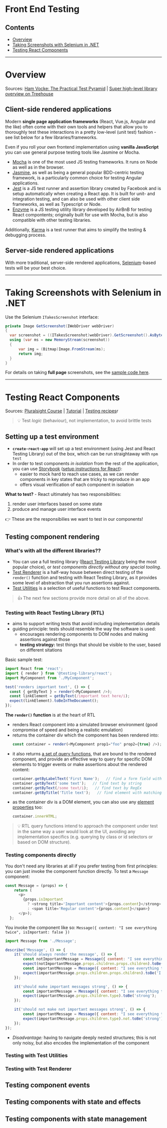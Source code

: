 # Front End Testing
## Contents
- [Overview](#overview)
- [Taking Screenshots with Selenium in .NET](#taking-screenshots-with-selenium-in-net)
- [Testing React Components](#testing-react-components)

____________________________________

# Overview
Sources: [Ham Vocke: The Practical Test Pyramid](https://martinfowler.com/articles/practical-test-pyramid.html) | [Super high-level library overview on Treehouse](https://teamtreehouse.com/library/testing-javascript)

## Client-side rendered applications 
Modern **single page application frameworks** (React, Vue.js, Angular and the like) often come with their own tools and helpers that allow you to thoroughly test these interactions in a pretty low-level (unit test) fashion - see list below for a few libraries/frameworks.

Even if you roll your own frontend implementation using **vanilla JavaScript** you can use general purpose testing tools like Jasmine or Mocha.

* [Mocha](https://mochajs.org/) is one of the most used JS testing frameworks. It runs on Node as well as in the browser.
* [Jasmine](https://jasmine.github.io/), as well as being a general popular BDD-centric testing framework, is a particularly common choice for testing Angular applications.
* [Jest](https://jestjs.io/) is a JS test runner and assertion library created by Facebook and is setup automatically when creating a React app. It is built for unit- and integration testing, and can also be used with other client side frameworks, as well as Typescript or Node.
* [Enzyme](https://airbnb.io/enzyme/) is a JS testing utility library developed by AirBnB for testing React compontents; originally built for use with Mocha, but is also compatible with other testing libraries.

Additionally, [Karma](https://karma-runner.github.io/latest/index.html) is a test runner that aims to simplify the testing & debugging process.

## Server-side rendered applications 
With more traditional, server-side rendered applications, [Selenium](https://www.seleniumhq.org/)-based tests will be your best choice.

____________________________________

# Taking Screenshots with Selenium in .NET
Use the Selenium `ITakesScreenshot` interface:
```c#
private Image GetScreenshot(IWebDriver webDriver)
{
  var screenshot = ((ITakesScreenshot)webDriver).GetScreenshot().AsByteArray;
  using (var ms = new MemoryStream(screenshot))
  {
      var img = (Bitmap)Image.FromStream(ms);
      return img;
  }
}
```
For details on taking **full page** screenshots, see the [sample code here](https://github.com/minkaotic/code-quality-notes/blob/master/selenium-testing.md).

____________________________________

# Testing React Components
Sources: [Pluralsight Course](https://www.pluralsight.com/courses/testing-react-components) | [Tutorial](https://jestjs.io/docs/en/tutorial-react) | [Testing recipes](https://reactjs.org/docs/testing-recipes.html)r
> :bulb: Test *logic* (behaviour), not implementation, to avoid brittle tests

## Setting up a test environment
- **`create-react-app`** will set up a test environment (using Jest and React Testing Library) out of the box, which can be run straightaway with `npm test`
- In order to test components *in isolation* from the rest of the application, you can use [Storybook](https://storybook.js.org/) ([setup instructions for React](https://www.learnstorybook.com/intro-to-storybook/react/en/get-started/)):
  - easier to mock hard to reach use cases, as we can render components in key states that are tricky to reproduce in an app
  - offers visual verification of each component in isolation

**What to test?** - React ultimately has two responsibilities:
1. render user interfaces based on some state
2. produce and manage user interface events

:point_right: These are the responsibilies we want to test in our components!

## Testing component rendering
### What's with all the different libraries??
- You can use a full testing library ([React Testing Library](https://testing-library.com/docs/react-testing-library/example-intro) being the most popular choice), or *test components directly without any special tooling*.
- [Test Renderer](https://reactjs.org/docs/test-renderer.html) is a half-way house between direct testing of the `render()` function and testing with React Testing Library, as it provides some level of abstraction that you run assertions against.
- [Test Utilities](https://reactjs.org/docs/test-utils.html) is a selection of useful functions to test React components.

> :+1: The next few sections provide more detail on all of the above.

### Testing with React Testing Library (RTL)
- aims to support writing tests that avoid including implementation details
- guiding principle: tests should resemble the way the software is used:
  - encourages rendering components to DOM nodes and making assertions against those
  - **testing strategy:** test things that should be visible to the user, based on different sitations
  
Basic sample test:
```js
import React from 'react';
import { render } from '@testing-library/react';
import MyComponent from './MyComponent';

test('renders important text', () => {
  const { getByText } = render(<MyComponent />);
  const linkElement = getByText(/important text here/i);
  expect(linkElement).toBeInTheDocument();
});
```

**The `render()` function** is at the heart of RTL
- renders React component into a simulated browser environment (good compromise of speed and being a realistic emulation)
- returns the container div which the component has been rendered into:
  ```js
  const container = render(<MyComponent prop1="foo" prop2={true} />);
  ```
- it also returns [a set of query functions](https://testing-library.com/docs/dom-testing-library/api-queries#queries), that are bound to the rendered component, and provide an effective way to query for specific DOM elements to trigger events or make assertions about the rendered content:
  ```js
  container.getByLabelText('First Name');   // find a form field with a given label
  container.getByText('some text');   // find text by string
  container.getByText(/some text/i);   // find text by RegEx
  container.getByTitle('Title text');   // find element with matching title attribute
  ```
- as the container div is a DOM element, you can also use any [element properties](https://developer.mozilla.org/en-US/docs/Web/API/Element) too:
  ```js
  container.innerHTML;
  
  ```

> :bulb: RTL query functions intend to approach the component under test in the same way a user would look at the UI, avoiding any implementation specifics (e.g. querying by class or id selectors or based on DOM structure).


### Testing components directly
You don't need any libraries at all if you prefer testing from first principles: you can just invoke the component function directly. To test a `Message` component:
```js
const Message = (props) => {
    return (
      <p>
        {props.isImportant 
          ? <strong title='Important content'>{props.content}</strong> 
          : <span title='Regular content'>{props.content}</span>}    
      </p>);
  };
```
You invoke the component like so: `Message({ content: "I see everything twice", isImportant: false })`
```js
import Message from './Message';

describe('Message', () => {
    it('should always render the message', () => {
        const notImportantMessage = Message({ content: "I see everything twice", isImportant: false });
        expect(notImportantMessage.props.children.props.children).toBe('I see everything twice');
        const importantMessage = Message({ content: "I see everything twice", isImportant: true });
        expect(importantMessage.props.children.props.children).toBe('I see everything twice');
    });

    it('should make important messages strong', () => {
        const importantMessage = Message({ content: "I see everything twice", isImportant: true });
        expect(importantMessage.props.children.type).toBe('strong');
    });

    it('should not make not important messages strong', () => {
        const importantMessage = Message({ content: "I see everything twice", isImportant: false });
        expect(importantMessage.props.children.type).not.toBe('strong');
    });
});
```
- *Disadvantage:* having to navigate deeply nested structures; this is not only noisy, but also encodes the implementation of the component


### Testing with Test Utilities



### Testing with Test Renderer

## Testing component events
## Testing components with state and effects
## Testing components with state management
